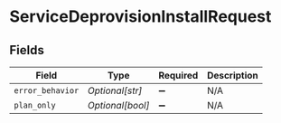 # ServiceDeprovisionInstallRequest


## Fields

| Field              | Type               | Required           | Description        |
| ------------------ | ------------------ | ------------------ | ------------------ |
| `error_behavior`   | *Optional[str]*    | :heavy_minus_sign: | N/A                |
| `plan_only`        | *Optional[bool]*   | :heavy_minus_sign: | N/A                |